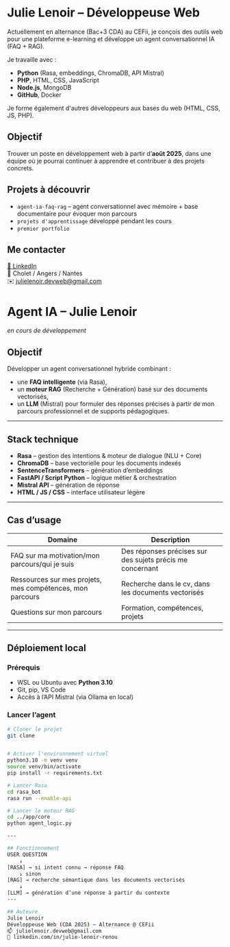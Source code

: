 # Julie Lenoir – Développeuse Web

Actuellement en alternance (Bac+3 CDA) au CEFii, je conçois des outils web pour une plateforme e-learning et développe un agent conversationnel IA (FAQ + RAG).

Je travaille avec :
- **Python** (Rasa, embeddings, ChromaDB, API Mistral)
- **PHP**, HTML, CSS, JavaScript
- **Node.js**, MongoDB
- **GitHub**, Docker

Je forme également d'autres développeurs aux bases du web (HTML, CSS, JS, PHP).

## Objectif

Trouver un poste en développement web à partir d’**août 2025**, dans une équipe où je pourrai continuer à apprendre et contribuer à des projets concrets.

## Projets à découvrir

- `agent-ia-faq-rag` – agent conversationnel avec mémoire + base documentaire pour évoquer mon parcours
- `projets d'apprentissage` développé pendant les cours
- `premier portfolio`

## Me contacter

[🔗 LinkedIn](https://www.linkedin.com/in/julie-lenoir-renou)  
📍 Cholet / Angers / Nantes  
✉️ julielenoir.devweb@gmail.com

# Agent IA – Julie Lenoir  

*en cours de développement*  

## Objectif

Développer un agent conversationnel hybride combinant :
- une **FAQ intelligente** (via Rasa),
- un **moteur RAG** (Recherche + Génération) basé sur des documents vectorisés,
- un **LLM** (Mistral) pour formuler des réponses précises à partir de mon parcours professionnel et de supports pédagogiques.

---

## Stack technique

- **Rasa** – gestion des intentions & moteur de dialogue (NLU + Core)
- **ChromaDB** – base vectorielle pour les documents indexés
- **SentenceTransformers** – génération d’embeddings
- **FastAPI / Script Python** – logique métier & orchestration
- **Mistral API** – génération de réponse
- **HTML / JS / CSS** – interface utilisateur légère

---

## Cas d’usage

| Domaine                                                        | Description |
|--------------------------------------------------------------- |--------------------------------------|
| FAQ sur ma motivation/mon parcours/qui je suis                 | Des réponses précises sur des sujets précis me concernant |
| Ressources sur mes projets, mes compétences, mon parcours      | Recherche dans le cv, dans les documents vectorisés |
| Questions sur mon parcours                                     | Formation, compétences, projets |
---

## Déploiement local

### Prérequis

- WSL ou Ubuntu avec **Python 3.10**
- Git, pip, VS Code
- Accès à l’API Mistral (via Ollama en local)

### Lancer l’agent

```bash
# Cloner le projet
git clone 


# Activer l'environnement virtuel
python3.10 -m venv venv
source venv/bin/activate
pip install -r requirements.txt

# Lancer Rasa
cd rasa_bot
rasa run --enable-api

# Lancer le moteur RAG
cd ../app/core
python agent_logic.py

---

## Fonctionnement
USER QUESTION
    ↓
[RASA] → si intent connu → réponse FAQ
    ↓ sinon
[RAG] → recherche sémantique dans les documents vectorisés
    ↓
[LLM] → génération d’une réponse à partir du contexte
---

## Auteure
Julie Lenoir
Développeuse Web (CDA 2025) – Alternance @ CEFii
📫 julielenoir.devweb@gmail.com
🔗 linkedin.com/in/julie-lenoir-renou
